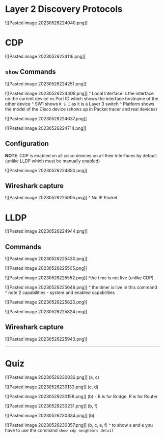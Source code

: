 
# Layer 2 Discovery Protocols


![[Pasted image 20230526224040.png]]


# CDP

![[Pasted image 20230526224116.png]]


## `show` Commands

![[Pasted image 20230526224251.png]]


![[Pasted image 20230526224408.png]]
^ Local Interface is the interface on the current device vs Port ID which shows the interface hostname of the other device
^ SW1 shows  `R S I` as it is a Layer 3 switch
^ Platform shows the model of the Cisco device (shows up in Packet tracer and real devices)

![[Pasted image 20230526224637.png]]

![[Pasted image 20230526224714.png]]


## Configuration

**NOTE**: CDP is enabled on all cisco devices on all their interfaces by default (unlike LLDP which must be manually enabled)

![[Pasted image 20230526224850.png]]


## Wireshark capture

![[Pasted image 20230526225905.png]]
^ No IP Packet


# LLDP

![[Pasted image 20230526224944.png]]

## Commands

![[Pasted image 20230526225430.png]]

![[Pasted image 20230526225505.png]]

![[Pasted image 20230526225552.png]]
^the time is not live (unlike CDP)

![[Pasted image 20230526225649.png]]
^ the timer is live in this command
^ note 2 capabilities - system and enabled capabilities

![[Pasted image 20230526225820.png]]

![[Pasted image 20230526225824.png]]


## Wireshark capture

![[Pasted image 20230526225943.png]]


---


# Quiz


![[Pasted image 20230526230032.png]]
(a, c)

![[Pasted image 20230526230133.png]]
(c, d)

![[Pasted image 20230526230158.png]]
(b) - B is for Bridge, R is for Router


![[Pasted image 20230526230231.png]]
(b, f)


![[Pasted image 20230526230334.png]]
(b)


![[Pasted image 20230526230357.png]]
(b, c, e, f)
^ to show a and e you have to use the command `show cdp neighbors detail`

